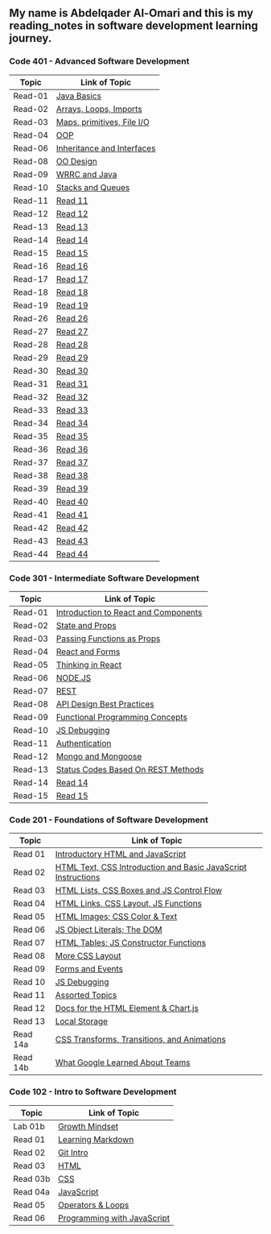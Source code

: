## My name is Abdelqader Al-Omari and this is my reading_notes in software development learning journey.

### **Code 401 - Advanced Software Development**

| Topic   | Link of Topic                                                                            |
| ------- | ---------------------------------------------------------------------------------------- |
| Read-01 | [Java Basics](https://abdelqader-alomari.github.io/reading_notes/read_01)                |
| Read-02 | [Arrays, Loops, Imports](https://abdelqader-alomari.github.io/reading_notes/read_02)     |
| Read-03 | [Maps, primitives, File I/O](https://abdelqader-alomari.github.io/reading_notes/read_03) |
| Read-04 | [OOP](https://abdelqader-alomari.github.io/reading_notes/read_04)                        |
| Read-06 | [Inheritance and Interfaces](https://abdelqader-alomari.github.io/reading_notes/read_06) |
| Read-08 | [OO Design](https://abdelqader-alomari.github.io/reading_notes/read_08)                  |
| Read-09 | [WRRC and Java](https://abdelqader-alomari.github.io/reading_notes/read_09)              |
| Read-10 | [Stacks and Queues](https://abdelqader-alomari.github.io/reading_notes/read_10)          |
| Read-11 | [Read 11](https://abdelqader-alomari.github.io/reading_notes/read_11)                    |
| Read-12 | [Read 12](https://abdelqader-alomari.github.io/reading_notes/read_12)                    |
| Read-13 | [Read 13](https://abdelqader-alomari.github.io/reading_notes/read_13)                    |
| Read-14 | [Read 14](https://abdelqader-alomari.github.io/reading_notes/read_14)                    |
| Read-15 | [Read 15](https://abdelqader-alomari.github.io/reading_notes/read_15)                    |
| Read-16 | [Read 16](https://abdelqader-alomari.github.io/reading_notes/read_16)                    |
| Read-17 | [Read 17](https://abdelqader-alomari.github.io/reading_notes/read_17)                    |
| Read-18 | [Read 18](https://abdelqader-alomari.github.io/reading_notes/read_18)                    |
| Read-19 | [Read 19](https://abdelqader-alomari.github.io/reading_notes/read_19)                    |
| Read-26 | [Read 26](https://abdelqader-alomari.github.io/reading_notes/read_26)                    |
| Read-27 | [Read 27](https://abdelqader-alomari.github.io/reading_notes/read_27)                    |
| Read-28 | [Read 28](https://abdelqader-alomari.github.io/reading_notes/read_28)                    |
| Read-29 | [Read 29](https://abdelqader-alomari.github.io/reading_notes/read_29)                    |
| Read-30 | [Read 30](https://abdelqader-alomari.github.io/reading_notes/read_30)                    |
| Read-31 | [Read 31](https://abdelqader-alomari.github.io/reading_notes/read_31)                    |
| Read-32 | [Read 32](https://abdelqader-alomari.github.io/reading_notes/read_32)                    |
| Read-33 | [Read 33](https://abdelqader-alomari.github.io/reading_notes/read_33)                    |
| Read-34 | [Read 34](https://abdelqader-alomari.github.io/reading_notes/read_34)                    |
| Read-35 | [Read 35](https://abdelqader-alomari.github.io/reading_notes/read_35)                    |
| Read-36 | [Read 36](https://abdelqader-alomari.github.io/reading_notes/read_36)                    |
| Read-37 | [Read 37](https://abdelqader-alomari.github.io/reading_notes/read_37)                    |
| Read-38 | [Read 38](https://abdelqader-alomari.github.io/reading_notes/read_38)                    |
| Read-39 | [Read 39](https://abdelqader-alomari.github.io/reading_notes/read_39)                    |
| Read-40 | [Read 40](https://abdelqader-alomari.github.io/reading_notes/read_40)                    |
| Read-41 | [Read 41](https://abdelqader-alomari.github.io/reading_notes/read_41)                    |
| Read-42 | [Read 42](https://abdelqader-alomari.github.io/reading_notes/read_42)                    |
| Read-43 | [Read 43](https://abdelqader-alomari.github.io/reading_notes/read_43)                    |
| Read-44 | [Read 44](https://abdelqader-alomari.github.io/reading_notes/read_44)                    |

### **Code 301 - Intermediate Software Development**

| Topic   | Link of Topic                                                                                       |
| ------- | --------------------------------------------------------------------------------------------------- |
| Read-01 | [Introduction to React and Components](https://abdelqader-alomari.github.io/reading_notes/class-01) |
| Read-02 | [State and Props](https://abdelqader-alomari.github.io/reading_notes/class-02)                      |
| Read-03 | [Passing Functions as Props](https://abdelqader-alomari.github.io/reading_notes/class-03)           |
| Read-04 | [React and Forms](https://abdelqader-alomari.github.io/reading_notes/class-04)                      |
| Read-05 | [Thinking in React](https://abdelqader-alomari.github.io/reading_notes/class-05)                    |
| Read-06 | [NODE.JS](https://abdelqader-alomari.github.io/reading_notes/class-06)                              |
| Read-07 | [REST](https://abdelqader-alomari.github.io/reading_notes/class-07)                                 |
| Read-08 | [API Design Best Practices](https://abdelqader-alomari.github.io/reading_notes/class-08)            |
| Read-09 | [Functional Programming Concepts](https://abdelqader-alomari.github.io/reading_notes/class-09)      |
| Read-10 | [JS Debugging](https://abdelqader-alomari.github.io/reading_notes/class-10)                         |
| Read-11 | [Authentication](https://abdelqader-alomari.github.io/reading_notes/class-11)                       |
| Read-12 | [Mongo and Mongoose](https://abdelqader-alomari.github.io/reading_notes/class-12)                   |
| Read-13 | [Status Codes Based On REST Methods](https://abdelqader-alomari.github.io/reading_notes/class-13)   |
| Read-14 | [Read 14](https://abdelqader-alomari.github.io/reading_notes/class-14)                              |
| Read-15 | [Read 15](https://abdelqader-alomari.github.io/reading_notes/class-15)                              |

### **Code 201 - Foundations of Software Development**

| Topic    | Link of Topic                                                                                                                |
| -------- | ---------------------------------------------------------------------------------------------------------------------------- |
| Read 01  | [Introductory HTML and JavaScript](https://abdelqader-alomari.github.io/reading_notes/read-01)                               |
| Read 02  | [ HTML Text, CSS Introduction and Basic JavaScript Instructions](https://abdelqader-alomari.github.io/reading_notes/read-02) |
| Read 03  | [HTML Lists, CSS Boxes and JS Control Flow](https://abdelqader-alomari.github.io/reading_notes/read-03)                      |
| Read 04  | [HTML Links, CSS Layout, JS Functions](https://abdelqader-alomari.github.io/reading_notes/read-04)                           |
| Read 05  | [HTML Images; CSS Color & Text](https://abdelqader-alomari.github.io/reading_notes/read-05)                                  |
| Read 06  | [JS Object Literals; The DOM](https://abdelqader-alomari.github.io/reading_notes/read-06)                                    |
| Read 07  | [ HTML Tables; JS Constructor Functions](https://abdelqader-alomari.github.io/reading_notes/read-07)                         |
| Read 08  | [More CSS Layout](https://abdelqader-alomari.github.io/reading_notes/read-08)                                                |
| Read 09  | [Forms and Events](https://abdelqader-alomari.github.io/reading_notes/read-09)                                               |
| Read 10  | [JS Debugging](https://abdelqader-alomari.github.io/reading_notes/read-10)                                                   |
| Read 11  | [Assorted Topics](https://abdelqader-alomari.github.io/reading_notes/read-11)                                                |
| Read 12  | [ Docs for the HTML <canvas> Element & Chart.js](https://abdelqader-alomari.github.io/reading_notes/read-12)                 |
| Read 13  | [Local Storage](https://abdelqader-alomari.github.io/reading_notes/read-13)                                                  |
| Read 14a | [CSS Transforms, Transitions, and Animations](https://abdelqader-alomari.github.io/reading_notes/read-14a)                   |
| Read 14b | [What Google Learned About Teams](https://abdelqader-alomari.github.io/reading_notes/read-14b)                               |

### **Code 102 - Intro to Software Development**

| Topic    | Link of Topic                                                                      |
| -------- | ---------------------------------------------------------------------------------- |
| Lab 01b  | [Growth Mindset](https://abdelqader7.github.io/reading-notes/growth-mindset)       |
| Read 01  | [ Learning Markdown](https://abdelqader7.github.io/reading-notes/read-01)          |
| Read 02  | [Git Intro](https://abdelqader7.github.io/reading-notes/read-02)                   |
| Read 03  | [HTML](https://abdelqader7.github.io/reading-notes/read-03)                        |
| Read 03b | [CSS](https://abdelqader7.github.io/reading-notes/read-03b)                        |
| Read 04a | [JavaScript](https://abdelqader7.github.io/reading-notes/read-04a)                 |
| Read 05  | [Operators & Loops](https://abdelqader7.github.io/reading-notes/read-05)           |
| Read 06  | [Programming with JavaScript](https://abdelqader7.github.io/reading-notes/read-06) |
